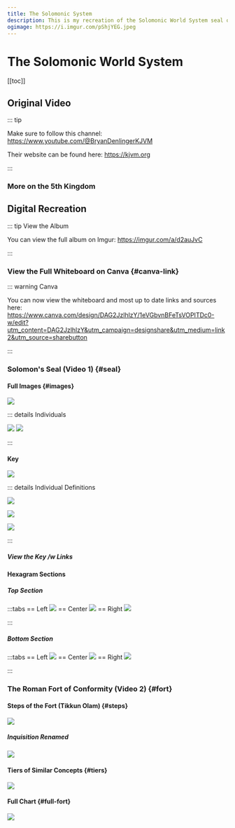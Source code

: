 ```yaml
---
title: The Solomonic System
description: This is my recreation of the Solomonic World System seal originally by "Born Again Barbarian" or "King James Video Ministries"
ogimage: https://i.imgur.com/pShjYEG.jpeg
---
```


# The Solomonic World System

[[toc]]

## Original Video

::: tip

Make sure to follow this channel: https://www.youtube.com/@BryanDenlingerKJVM

Their website can be found here: https://kjvm.org

:::

<YouTube id="XitdTlbyfG4" />

### More on the 5th Kingdom

<YouTube id="pQwPPrNs5OE" />

## Digital Recreation

::: tip View the Album

You can view the full album on Imgur: https://imgur.com/a/d2auJvC

:::

### View the Full Whiteboard on Canva {#canva-link}

::: warning Canva

You can now view the whiteboard and most up to date links and sources here: https://www.canva.com/design/DAG2JzlhlzY/1eVGbvnBFeTsVOPITDc0-w/edit?utm_content=DAG2JzlhlzY&utm_campaign=designshare&utm_medium=link2&utm_source=sharebutton

:::

### Solomon's Seal (Video 1) {#seal}

#### Full Images {#images}

![](https://i.imgur.com/zrjvwjG.png)

::: details Individuals

![](https://i.imgur.com/qqgHBo9.jpeg)
![](https://i.imgur.com/WYkdDbn.jpeg)

:::

#### Key

![](https://i.imgur.com/HSU9rJN.png)

::: details Individual Definitions

![](https://i.imgur.com/LvfqC3S.png)

![](https://i.imgur.com/R1NodW7.png)

![](https://i.imgur.com/VGLo9R4.png)

:::

##### View the Key /w Links

<PDF :src="`https://files.catbox.moe/rpkesd.pdf`" />

#### Hexagram Sections

##### Top Section

:::tabs
== Left
![](https://i.imgur.com/qgJEhBD.png)
== Center
![](https://i.imgur.com/5gkI3bW.png)
== Right
![](https://i.imgur.com/B1vEhcV.png)

:::

##### Bottom Section

:::tabs
== Left
![](https://i.imgur.com/MlZFLwB.png)
== Center
![](https://i.imgur.com/JJC2jxc.png)
== Right
![](https://i.imgur.com/7fDEq6D.png)

:::

### The Roman Fort of Conformity (Video 2) {#fort}

#### Steps of the Fort (Tikkun Olam) {#steps}

![](https://i.imgur.com/YjqWFHn.png)

##### Inquisition Renamed

![](https://i.imgur.com/H7uTu9n.jpeg)

#### Tiers of Similar Concepts {#tiers}

![](https://i.imgur.com/P8bZlPQ.png)

#### Full Chart {#full-fort}

![](https://i.imgur.com/HQhroDr.png)
